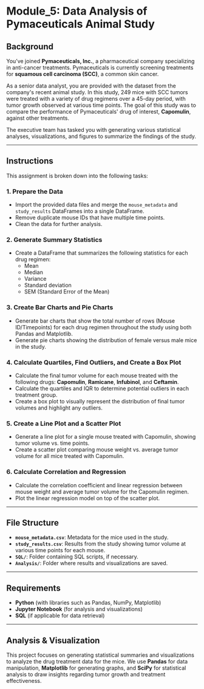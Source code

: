# Module_5: Data Analysis of Pymaceuticals Animal Study

## Background
You’ve joined **Pymaceuticals, Inc.**, a pharmaceutical company specializing in anti-cancer treatments. Pymaceuticals is currently screening treatments for **squamous cell carcinoma (SCC)**, a common skin cancer. 

As a senior data analyst, you are provided with the dataset from the company's recent animal study. In this study, 249 mice with SCC tumors were treated with a variety of drug regimens over a 45-day period, with tumor growth observed at various time points. The goal of this study was to compare the performance of Pymaceuticals' drug of interest, **Capomulin**, against other treatments.

The executive team has tasked you with generating various statistical analyses, visualizations, and figures to summarize the findings of the study.

---

## Instructions
This assignment is broken down into the following tasks:

### 1. **Prepare the Data**
- Import the provided data files and merge the `mouse_metadata` and `study_results` DataFrames into a single DataFrame.
- Remove duplicate mouse IDs that have multiple time points.
- Clean the data for further analysis.

### 2. **Generate Summary Statistics**
- Create a DataFrame that summarizes the following statistics for each drug regimen:
  - Mean
  - Median
  - Variance
  - Standard deviation
  - SEM (Standard Error of the Mean)

### 3. **Create Bar Charts and Pie Charts**
- Generate bar charts that show the total number of rows (Mouse ID/Timepoints) for each drug regimen throughout the study using both Pandas and Matplotlib.
- Generate pie charts showing the distribution of female versus male mice in the study.

### 4. **Calculate Quartiles, Find Outliers, and Create a Box Plot**
- Calculate the final tumor volume for each mouse treated with the following drugs: **Capomulin**, **Ramicane**, **Infubinol**, and **Ceftamin**.
- Calculate the quartiles and IQR to determine potential outliers in each treatment group.
- Create a box plot to visually represent the distribution of final tumor volumes and highlight any outliers.

### 5. **Create a Line Plot and a Scatter Plot**
- Generate a line plot for a single mouse treated with Capomulin, showing tumor volume vs. time points.
- Create a scatter plot comparing mouse weight vs. average tumor volume for all mice treated with Capomulin.

### 6. **Calculate Correlation and Regression**
- Calculate the correlation coefficient and linear regression between mouse weight and average tumor volume for the Capomulin regimen.
- Plot the linear regression model on top of the scatter plot.

---

## File Structure
- **`mouse_metadata.csv`**: Metadata for the mice used in the study.
- **`study_results.csv`**: Results from the study showing tumor volume at various time points for each mouse.
- **`SQL/`**: Folder containing SQL scripts, if necessary.
- **`Analysis/`**: Folder where results and visualizations are saved.

---

## Requirements
- **Python** (with libraries such as Pandas, NumPy, Matplotlib)
- **Jupyter Notebook** (for analysis and visualizations)
- **SQL** (if applicable for data retrieval)

---

## Analysis & Visualization
This project focuses on generating statistical summaries and visualizations to analyze the drug treatment data for the mice. We use **Pandas** for data manipulation, **Matplotlib** for generating graphs, and **SciPy** for statistical analysis to draw insights regarding tumor growth and treatment effectiveness.

